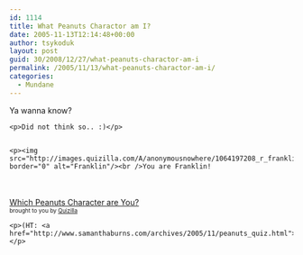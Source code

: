 ```yaml
---
id: 1114
title: What Peanuts Charactor am I?
date: 2005-11-13T12:14:48+00:00
author: tsykoduk
layout: post
guid: 30/2008/12/27/what-peanuts-charactor-am-i
permalink: /2005/11/13/what-peanuts-charactor-am-i/
categories:
  - Mundane
---
```

<p>Ya wanna know?</p>


	<p>Did not think so.. :)</p>


	<p><img src="http://images.quizilla.com/A/anonymousnowhere/1064197208_r_franklin.jpg" border="0" alt="Franklin"/><br />You are Franklin!
<br /><br /><a href="http://quizilla.com/users/anonymousnowhere/quizzes/Which%20Peanuts%20Character%20are%20You%3F/"> Which Peanuts Character are You?</a><br /> <font size="-2">brought to you by <a href="http://quizilla.com">Quizilla</a></font></p>


	<p>(HT: <a href="http://www.samanthaburns.com/archives/2005/11/peanuts_quiz.html">Sam</a>)</p>